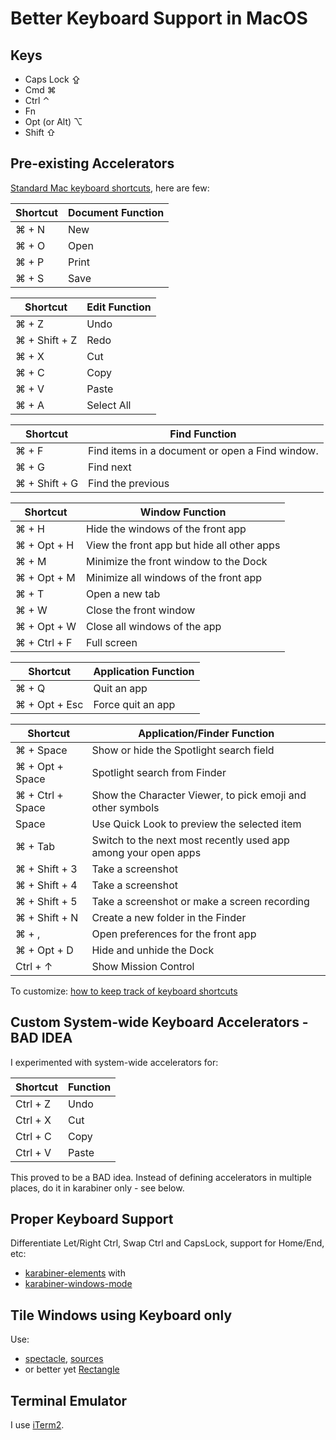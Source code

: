 # Better Keyboard Support in MacOS

## Keys

* Caps Lock ⇪
* Cmd ⌘
* Ctrl ⌃
* Fn
* Opt (or Alt) ⌥
* Shift ⇧

## Pre-existing Accelerators

[Standard Mac keyboard
shortcuts](https://support.apple.com/en-us/HT201236), here are few:

|Shortcut|Document Function
-------- | -------
⌘ + N|New
⌘ + O|Open
⌘ + P|Print
⌘ + S|Save

|Shortcut|Edit Function
-------- | -------
⌘ + Z|Undo
⌘ + Shift + Z|Redo
⌘ + X|Cut
⌘ + C|Copy
⌘ + V|Paste
⌘ + A|Select All

|Shortcut|Find Function
-------- | -------
⌘ + F|Find items in a document or open a Find window.
⌘ + G|Find next
⌘ + Shift + G|Find the previous

|Shortcut|Window Function
-------- | -------
⌘ + H|Hide the windows of the front app
⌘ + Opt + H|View the front app but hide all other apps
⌘ + M|Minimize the front window to the Dock
⌘ + Opt + M|Minimize all windows of the front app
⌘ + T|Open a new tab
⌘ + W|Close the front window
⌘ + Opt + W|Close all windows of the app
⌘ + Ctrl + F|Full screen


|Shortcut|Application Function
-------- | -------
⌘ + Q|Quit an app
⌘ + Opt + Esc|Force quit an app

|Shortcut|Application/Finder Function
-------- | -------
⌘ + Space|Show or hide the Spotlight search field
⌘ + Opt + Space|Spotlight search from Finder
⌘ + Ctrl + Space|Show the Character Viewer, to pick emoji and other symbols
Space|Use Quick Look to preview the selected item
⌘ + Tab|Switch to the next most recently used app among your open apps
⌘ + Shift + 3|Take a screenshot
⌘ + Shift + 4|Take a screenshot
⌘ + Shift + 5|Take a screenshot or make a screen recording
⌘ + Shift + N|Create a new folder in the Finder
⌘ + ,|Open preferences for the front app
⌘ + Opt + D|Hide and unhide the Dock
Ctrl + ↑|Show Mission Control

To customize: [how to keep track of keyboard
shortcuts](https://www.macworld.com/article/217325/how-to-keep-track-of-keyboard-shortcuts.html)

## Custom System-wide Keyboard Accelerators - BAD IDEA

I experimented with system-wide accelerators for:

|Shortcut|Function
-------- | -------
Ctrl + Z|Undo
Ctrl + X|Cut
Ctrl + C|Copy
Ctrl + V|Paste

This proved to be a BAD idea.  Instead of defining accelerators in
multiple places, do it in karabiner only - see below.

## Proper Keyboard Support

Differentiate Let/Right Ctrl, Swap Ctrl and CapsLock, support for Home/End, etc:

* [karabiner-elements](https://karabiner-elements.pqrs.org/) with
* [karabiner-windows-mode](https://github.com/rux616/karabiner-windows-mode)

## Tile Windows using Keyboard only

Use:

* [spectacle](https://www.spectacleapp),
[sources](https://github.com/eczarny/spectacle)
* or better yet [Rectangle](https://github.com/rxhanson/Rectangle)

## Terminal Emulator

I use [iTerm2](iTerm2.html).
